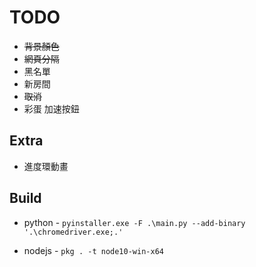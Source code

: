 # TODO

- ~~背景顏色~~
- ~~網頁分隔~~
- 黑名單
- 新房間
- ~~取消~~
- 彩蛋 加速按鈕

## Extra

- 進度環動畫

## Build

- python - `pyinstaller.exe -F .\main.py --add-binary '.\chromedriver.exe;.'`

- nodejs - `pkg . -t node10-win-x64`

  